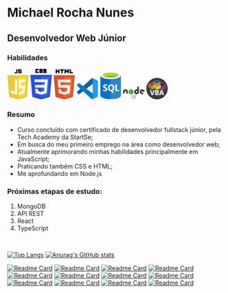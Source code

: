 <h1>Michael Rocha Nunes</h1>

<div>
  <h2>Desenvolvedor Web Júnior</h2>
  <section>
    <h3>Habilidades</h3>
    <img src="https://github.com/michaelrn2288/michaelrn2288/blob/main/icons/javascript.png" width="50px">
    <img src="https://github.com/michaelrn2288/michaelrn2288/blob/main/icons/css3.png" width="50px">
    <img src="https://github.com/michaelrn2288/michaelrn2288/blob/main/icons/html5.png" width="50px">
    <img src="https://github.com/michaelrn2288/michaelrn2288/blob/main/icons/vscode.png" width="50px">
    <img src="https://github.com/michaelrn2288/michaelrn2288/blob/main/icons/sql.png" width="50px">
    <img src="https://github.com/michaelrn2288/michaelrn2288/blob/main/icons/nodejs.png" width="50px">
    <img src="https://github.com/michaelrn2288/michaelrn2288/blob/main/icons/vba.png" width="50px">
  </section>

</div>

<section>
  <h3>Resumo</h3>
  <ul>
  <li>Curso concluído com certificado de desenvolvedor fullstack júnior, pela Tech Academy da StartSe;</li>
  <li>Em busca do meu primeiro emprego na área como desenvolvedor web;</li>
  <li>Atualmente aprimorando minhas habilidades principalmente em JavaScript;</li>
  <li>Praticando também CSS e HTML;</li>
  <li>Me aprofundando em Node.js</li>
  </ul>

<h3>Próximas etapas de estudo:</h3>
<ol>
<li>MongoDB</li>
<li>API REST</li>
<li>React</li>
<li>TypeScript</li>
</ol>
</section>
<br>

[![Top Langs](https://github-readme-stats.vercel.app/api/top-langs/?username=michaelrn2288)](https://github.com/michaelrn2288/github-readme-stats) [![Anurag's GitHub stats](https://github-readme-stats.vercel.app/api?username=michaelrn2288)](https://github.com/michaelrn2288/github-readme-stats)

[![Readme Card](https://github-readme-stats.vercel.app/api/pin/?username=michaelrn2288&repo=Super-Mario)](https://github.com/michaelrn2288/Super-Mario) [![Readme Card](https://github-readme-stats.vercel.app/api/pin/?username=michaelrn2288&repo=validador-de-cpf)](https://github.com/michaelrn2288/validador-de-cpf)
[![Readme Card](https://github-readme-stats.vercel.app/api/pin/?username=michaelrn2288&repo=gerador_de_senha)](https://github.com/michaelrn2288/gerador_de_senha) [![Readme Card](https://github-readme-stats.vercel.app/api/pin/?username=michaelrn2288&repo=lista-de-tarefas)](https://github.com/michaelrn2288/lista-de-tarefas)
[![Readme Card](https://github-readme-stats.vercel.app/api/pin/?username=michaelrn2288&repo=cronometro)](https://github.com/michaelrn2288/cronometro) [![Readme Card](https://github-readme-stats.vercel.app/api/pin/?username=michaelrn2288&repo=Calculadora-IMC)](https://github.com/michaelrn2288/Calculadora-IMC)
[![Readme Card](https://github-readme-stats.vercel.app/api/pin/?username=michaelrn2288&repo=Change-Text-Tools)](https://github.com/michaelrn2288/Change-Text-Tools) [![Readme Card](https://github-readme-stats.vercel.app/api/pin/?username=michaelrn2288&repo=Animation-Following-Mouse)](https://github.com/michaelrn2288/Animation-Following-Mouse)
[![Readme Card](https://github-readme-stats.vercel.app/api/pin/?username=michaelrn2288&repo=formulario)](https://github.com/michaelrn2288/formulario) [![Readme Card](https://github-readme-stats.vercel.app/api/pin/?username=michaelrn2288&repo=verifica_numeros_primos)](https://github.com/michaelrn2288/verifica_numeros_primos)
[![Readme Card](https://github-readme-stats.vercel.app/api/pin/?username=michaelrn2288&repo=Portfolio)](https://github.com/michaelrn2288/Portfolio) [![Readme Card](https://github-readme-stats.vercel.app/api/pin/?username=michaelrn2288&repo=calculadora)](https://github.com/michaelrn2288/calculadora)

